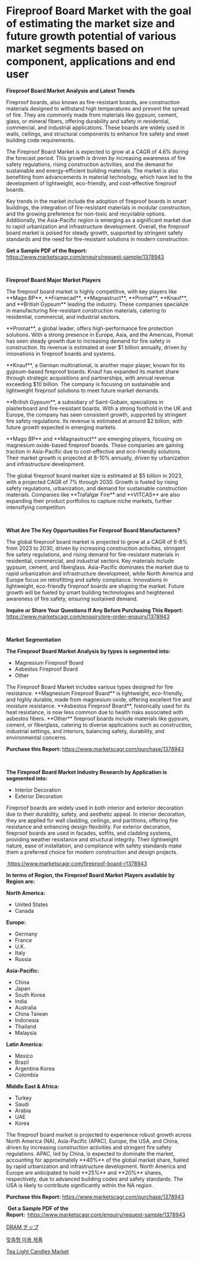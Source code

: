 <p><h1>Fireproof Board Market with the goal of estimating the market size and future growth potential of various market segments based on component, applications and end user</h1></p><p><strong>Fireproof Board Market Analysis and Latest Trends</strong></p>
<p><p>Fireproof boards, also known as fire-resistant boards, are construction materials designed to withstand high temperatures and prevent the spread of fire. They are commonly made from materials like gypsum, cement, glass, or mineral fibers, offering durability and safety in residential, commercial, and industrial applications. These boards are widely used in walls, ceilings, and structural components to enhance fire safety and meet building code requirements.</p><p>The Fireproof Board Market is expected to grow at a CAGR of 4.6% during the forecast period. This growth is driven by increasing awareness of fire safety regulations, rising construction activities, and the demand for sustainable and energy-efficient building materials. The market is also benefiting from advancements in material technology, which have led to the development of lightweight, eco-friendly, and cost-effective fireproof boards.</p><p>Key trends in the market include the adoption of fireproof boards in smart buildings, the integration of fire-resistant materials in modular construction, and the growing preference for non-toxic and recyclable options. Additionally, the Asia-Pacific region is emerging as a significant market due to rapid urbanization and infrastructure development. Overall, the fireproof board market is poised for steady growth, supported by stringent safety standards and the need for fire-resistant solutions in modern construction.</p></p>
<p><strong>Get a Sample PDF of the Report:&nbsp;</strong> <a href="https://www.marketscagr.com/enquiry/request-sample/1378943?utm_campaign=1909&utm_medium=2&utm_source=Github&utm_content=ia&utm_term=25012025&utm_id=fireproof-board">https://www.marketscagr.com/enquiry/request-sample/1378943</a></p>
<p>&nbsp;</p>
<p><strong>Fireproof Board Major Market Players</strong></p>
<p><p>The fireproof board market is highly competitive, with key players like **Mago BP**, **Framecad**, **Magnastruct**, **Promat**, **Knauf**, and **British Gypsum** leading the industry. These companies specialize in manufacturing fire-resistant construction materials, catering to residential, commercial, and industrial sectors.</p><p>**Promat**, a global leader, offers high-performance fire protection solutions. With a strong presence in Europe, Asia, and the Americas, Promat has seen steady growth due to increasing demand for fire safety in construction. Its revenue is estimated at over $1 billion annually, driven by innovations in fireproof boards and systems.</p><p>**Knauf**, a German multinational, is another major player, known for its gypsum-based fireproof boards. Knauf has expanded its market share through strategic acquisitions and partnerships, with annual revenue exceeding $10 billion. The company is focusing on sustainable and lightweight fireproof solutions to meet future market demands.</p><p>**British Gypsum**, a subsidiary of Saint-Gobain, specializes in plasterboard and fire-resistant boards. With a strong foothold in the UK and Europe, the company has seen consistent growth, supported by stringent fire safety regulations. Its revenue is estimated at around $2 billion, with future growth expected in emerging markets.</p><p>**Mago BP** and **Magnastruct** are emerging players, focusing on magnesium oxide-based fireproof boards. These companies are gaining traction in Asia-Pacific due to cost-effective and eco-friendly solutions. Their market growth is projected at 8-10% annually, driven by urbanization and infrastructure development.</p><p>The global fireproof board market size is estimated at $5 billion in 2023, with a projected CAGR of 7% through 2030. Growth is fueled by rising safety regulations, urbanization, and demand for sustainable construction materials. Companies like **Trafalgar Fire** and **VITCAS** are also expanding their product portfolios to capture niche markets, further intensifying competition.</p></p>
<p>&nbsp;</p>
<p><strong>What Are The Key Opportunities For Fireproof Board Manufacturers?</strong></p>
<p><p>The global fireproof board market is projected to grow at a CAGR of 6-8% from 2023 to 2030, driven by increasing construction activities, stringent fire safety regulations, and rising demand for fire-resistant materials in residential, commercial, and industrial sectors. Key materials include gypsum, cement, and fiberglass. Asia-Pacific dominates the market due to rapid urbanization and infrastructure development, while North America and Europe focus on retrofitting and safety compliance. Innovations in lightweight, eco-friendly fireproof boards are shaping the market. Future growth will be fueled by smart building technologies and heightened awareness of fire safety, ensuring sustained demand.</p></p>
<p><strong>Inquire or Share Your Questions If Any Before Purchasing This Report:</strong> <a href="https://www.marketscagr.com/enquiry/pre-order-enquiry/1378943?utm_campaign=1909&utm_medium=2&utm_source=Github&utm_content=ia&utm_term=25012025&utm_id=fireproof-board">https://www.marketscagr.com/enquiry/pre-order-enquiry/1378943</a></p>
<p>&nbsp;</p>
<p><strong>Market Segmentation</strong></p>
<p><strong>The Fireproof Board Market Analysis by types is segmented into:</strong></p>
<p><ul><li>Magnesium Fireproof Board</li><li>Asbestos Fireproof Board</li><li>Other</li></ul></p>
<p><p>The Fireproof Board Market includes various types designed for fire resistance. **Magnesium Fireproof Board** is lightweight, eco-friendly, and highly durable, made from magnesium oxide, offering excellent fire and moisture resistance. **Asbestos Fireproof Board**, historically used for its heat resistance, is now less common due to health risks associated with asbestos fibers. **Other** fireproof boards include materials like gypsum, cement, or fiberglass, catering to diverse applications such as construction, industrial settings, and interiors, balancing safety, durability, and environmental concerns.</p></p>
<p><strong>Purchase this Report:&nbsp;</strong><a href="https://www.marketscagr.com/purchase/1378943?utm_campaign=1909&utm_medium=2&utm_source=Github&utm_content=ia&utm_term=25012025&utm_id=fireproof-board">https://www.marketscagr.com/purchase/1378943</a></p>
<p>&nbsp;</p>
<p><strong>The Fireproof Board Market Industry Research by Application is segmented into:</strong></p>
<p><ul><li>Interior Decoration</li><li>Exterior Decoration</li></ul></p>
<p><p>Fireproof boards are widely used in both interior and exterior decoration due to their durability, safety, and aesthetic appeal. In interior decoration, they are applied for wall cladding, ceilings, and partitions, offering fire resistance and enhancing design flexibility. For exterior decoration, fireproof boards are used in facades, soffits, and cladding systems, providing weather resistance and structural integrity. Their lightweight nature, ease of installation, and compliance with safety standards make them a preferred choice for modern construction and design projects.</p></p>
<p><a href="https://www.marketscagr.com/fireproof-board-r1378943?utm_campaign=1909&utm_medium=2&utm_source=Github&utm_content=ia&utm_term=25012025&utm_id=fireproof-board">&nbsp;https://www.marketscagr.com/fireproof-board-r1378943</a></p>
<p><strong>In terms of Region, the Fireproof Board Market Players available by Region are:</strong></p>
<p>
    <p> <strong> North America: </strong>
        <ul>
            <li>United States</li>
            <li>Canada</li>
        </ul>
        </p> 
    <p> <strong> Europe: </strong>
        <ul>
            <li>Germany</li>
            <li>France</li>
            <li>U.K.</li>
            <li>Italy</li>
            <li>Russia</li>
        </ul>
        </p> 
    <p> <strong> Asia-Pacific: </strong>
        <ul>
            <li>China</li>
            <li>Japan</li>
            <li>South Korea</li>
            <li>India</li>
            <li>Australia</li>
            <li>China Taiwan</li>
            <li>Indonesia</li>
            <li>Thailand</li>
            <li>Malaysia</li>
        </ul>
        </p> 
    <p> <strong> Latin America: </strong>
        <ul>
            <li>Mexico</li>
            <li>Brazil</li>
            <li>Argentina Korea</li>
            <li>Colombia</li>
        </ul>
        </p> 
    <p> <strong> Middle East & Africa: </strong>
        <ul>
            <li>Turkey</li>
            <li>Saudi</li>
            <li>Arabia</li>
            <li>UAE</li>
            <li>Korea</li>
        </ul>
    </p>
    </p>
<p><p>The fireproof board market is projected to experience robust growth across North America (NA), Asia-Pacific (APAC), Europe, the USA, and China, driven by increasing construction activities and stringent fire safety regulations. APAC, led by China, is expected to dominate the market, accounting for approximately **40%** of the global market share, fueled by rapid urbanization and infrastructure development. North America and Europe are anticipated to hold **25%** and **20%** shares, respectively, due to advanced building codes and safety standards. The USA is likely to contribute significantly within the NA region.</p></p>
<p><strong>Purchase this Report: </strong><a href="https://www.marketscagr.com/purchase/1378943?utm_campaign=1909&utm_medium=2&utm_source=Github&utm_content=ia&utm_term=25012025&utm_id=fireproof-board">https://www.marketscagr.com/purchase/1378943</a></p>
<p>&nbsp;<strong>Get a Sample PDF of the Report:&nbsp;&nbsp;</strong><a href="https://www.marketscagr.com/enquiry/request-sample/1378943?utm_campaign=1909&utm_medium=2&utm_source=Github&utm_content=ia&utm_term=25012025&utm_id=fireproof-board">https://www.marketscagr.com/enquiry/request-sample/1378943</a></p>
<p><strong></strong></p>
<p><p><a href="https://github.com/mohamedbakry57/Market-Research-Report-List-6/blob/main/613492433483.md?utm_campaign=1909&utm_medium=2&utm_source=Github&utm_content=ia&utm_term=25012025&utm_id=fireproof-board">DRAM チップ</a></p><p><a href="https://github.com/laholand/Market-Research-Report-List-7/blob/main/326195833862.md?utm_campaign=1909&utm_medium=2&utm_source=Github&utm_content=ia&utm_term=25012025&utm_id=fireproof-board">맞춤형 미용 제품</a></p><p><a href="https://github.com/vimar16th/Market-Research-Report-List-7/blob/main/tea-light-candles-market.md?utm_campaign=1909&utm_medium=2&utm_source=Github&utm_content=ia&utm_term=25012025&utm_id=fireproof-board">Tea Light Candles Market</a></p></p>